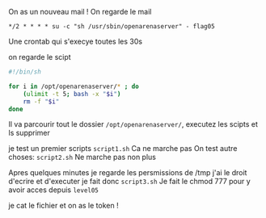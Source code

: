 On as un nouveau mail !
On regarde le mail 
```
*/2 * * * * su -c "sh /usr/sbin/openarenaserver" - flag05
```
Une crontab qui s'execye toutes les 30s 

on regarde le scipt

```bash
#!/bin/sh

for i in /opt/openarenaserver/* ; do
	(ulimit -t 5; bash -x "$i")
	rm -f "$i"
done
```

Il va parcourir tout le dossier `/opt/openarenaserver/`, executez les scipts et ls supprimer

je test un premier scripts 
`script1.sh`
Ca ne marche pas
On test autre choses:
`script2.sh`
Ne marche pas non plus

Apres quelques minutes je regarde les persmissions de /tmp j'ai le droit d'ecrire et d'executer
je fait donc 
`script3.sh`
Je fait le chmod 777 pour y avoir acces depuis `level05`

je cat le fichier et on as le token !
